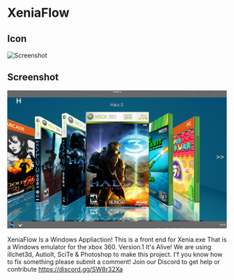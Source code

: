 # XeniaFlow

## Icon

![Screenshot](https://github.com/jackrabbit72380/XeniaFlow/blob/main/Xeniaflowiconb.png)

## Screenshot

![Screenshot](https://github.com/jackrabbit72380/XeniaFlow/blob/main/Screenshot.png)

XeniaFlow Is a Windows Appliaction!
This is a front end for Xenia.exe That is a Windows emulator for the xbox 360.
Version.1 It's Alive!
We are using illchet3d, AutioIt, SciTe & Photoshop to make this project.
I'f you know how to fix something please submit a comment!
Join our Discord to get help or contribute 
https://discord.gg/SW8r32Xa

